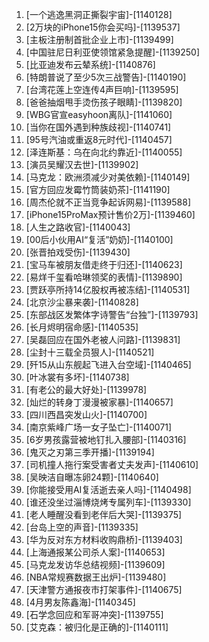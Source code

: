 
1. [一个逃逸黑洞正撕裂宇宙]-[1140128]
1. [2万块的iPhone15你会买吗]-[1139537]
1. [主板注册制首批企业上市]-[1139499]
1. [中国驻尼日利亚使领馆紧急提醒]-[1139250]
1. [比亚迪发布云辇系统]-[1140876]
1. [特朗普说了至少5次三战警告]-[1140190]
1. [台湾花莲上空连传4声巨响]-[1139595]
1. [爸爸抽烟甩手烫伤孩子眼睛]-[1139820]
1. [WBG官宣easyhoon离队]-[1141060]
1. [当你在国外遇到种族歧视]-[1140741]
1. [95号汽油或重返8元时代]-[1140457]
1. [泽连斯基：乌在向北约靠近]-[1140055]
1. [演员吴耀汉去世]-[1139902]
1. [马克龙：欧洲须减少对美依赖]-[1140149]
1. [官方回应发霉竹筒装奶茶]-[1141190]
1. [周杰伦就不正当竞争起诉网易]-[1139588]
1. [iPhone15ProMax预计售价2万]-[1139460]
1. [人生之路收官]-[1140043]
1. [00后小伙用AI“复活”奶奶]-[1140100]
1. [张晋拍戏受伤]-[1139430]
1. [宝马车被朋友借走终于归还]-[1140623]
1. [易烊千玺看哈琳领奖的表情]-[1139890]
1. [贾跃亭所持14亿股权再被冻结]-[1140531]
1. [北京沙尘暴来袭]-[1140828]
1. [东部战区发繁体字诗警告“台独”]-[1139793]
1. [长月烬明宿命感]-[1140535]
1. [吴磊回应在国外老被人问路]-[1139831]
1. [尘封十三载全员狠人]-[1140521]
1. [歼15从山东舰起飞进入台空域]-[1140465]
1. [叶冰裳有多坏]-[1140738]
1. [有老公的最大好处]-[1139978]
1. [灿烂的转身丁漫漫被家暴]-[1140657]
1. [四川西昌突发山火]-[1140700]
1. [南京紫峰广场一女子坠亡]-[1140071]
1. [6岁男孩露营被地钉扎入腰部]-[1140316]
1. [鬼灭之刃第三季开播]-[1139194]
1. [司机撞人拖行案受害者丈夫发声]-[1140610]
1. [吴映洁自曝冻卵24颗]-[1140640]
1. [你能接受用AI复活逝去亲人吗]-[1140498]
1. [谁还没坐过淄博烧烤专属列车]-[1139330]
1. [老人睡醒没看到老伴后大哭]-[1139375]
1. [台岛上空的声音]-[1139335]
1. [华为反对东方材料收购鼎桥]-[1139403]
1. [上海通报某公司杀人案]-[1140653]
1. [马克龙发访华总结视频]-[1139609]
1. [NBA常规赛数据王出炉]-[1139480]
1. [天津警方通报夜市打架事件]-[1140675]
1. [4月男友陈鑫海]-[1140345]
1. [石学念回应和军哥冲突]-[1139755]
1. [艾克森：被归化是正确的]-[1140111]